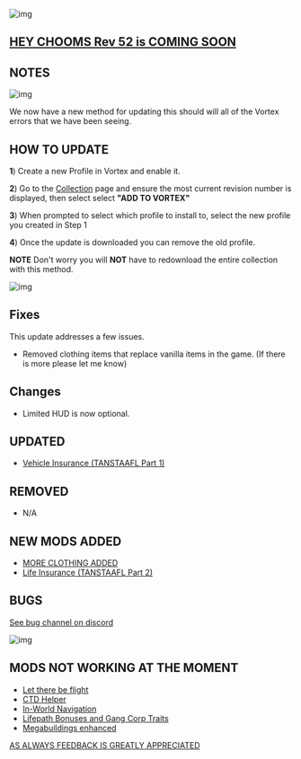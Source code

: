 ![img](https://s11.gifyu.com/images/Cuty-od-Dreams-Logo-YellowUP.png)

## [HEY CHOOMS Rev 52 is COMING SOON](https://)


## NOTES

![img](https://i.imgur.com/wAJUpeU.png)

We now have a new method for updating this should will all of the Vortex errors that we have been seeing.

## HOW TO UPDATE

**1**) Create a new Profile in Vortex and enable it.

**2**) Go to the [Collection](https://next.nexusmods.com/cyberpunk2077/collections/dfvt7o?utm_source=copy&utm_medium=social&utm_campaign=share_collection) page and ensure the most current revision number is displayed, then select select **"ADD TO VORTEX"**

**3**) When prompted to select which profile to install to, select the new profile you created in Step 1

**4**) Once the update is downloaded you can remove the old profile.

**NOTE** Don't worry you will **NOT** have to redownload the entire collection with this method.

![img](https://i.imgur.com/wAJUpeU.png)

## Fixes

This update addresses a few issues.

- Removed clothing items that replace vanilla items in the game. (If there is more please let me know)

## Changes 
- Limited HUD is now optional.

## UPDATED

- [Vehicle Insurance (TANSTAAFL Part 1)](https://www.nexusmods.com/cyberpunk2077/mods/10039)

## REMOVED

- N/A

## NEW MODS ADDED 

- [MORE CLOTHING ADDED](https://)
- [Life Insurance (TANSTAAFL Part 2)](https://www.nexusmods.com/cyberpunk2077/mods/10569/?tab=description&jump_to_comment=129886082)


## BUGS

 [See bug channel on discord](https://discord.gg/xZNztPjA2u)
 
![img](https://i.imgur.com/wAJUpeU.png)

## MODS NOT WORKING AT THE MOMENT 

- [Let there be flight](https://)
- [CTD Helper](https://)
- [In-World Navigation](https://)
- [Lifepath Bonuses and Gang Corp Traits](https://)
- [Megabuildings enhanced](https://www.nexusmods.com/cyberpunk2077/mods/4924?tab=description)

[AS ALWAYS FEEDBACK IS GREATLY APPRECIATED](https://)
